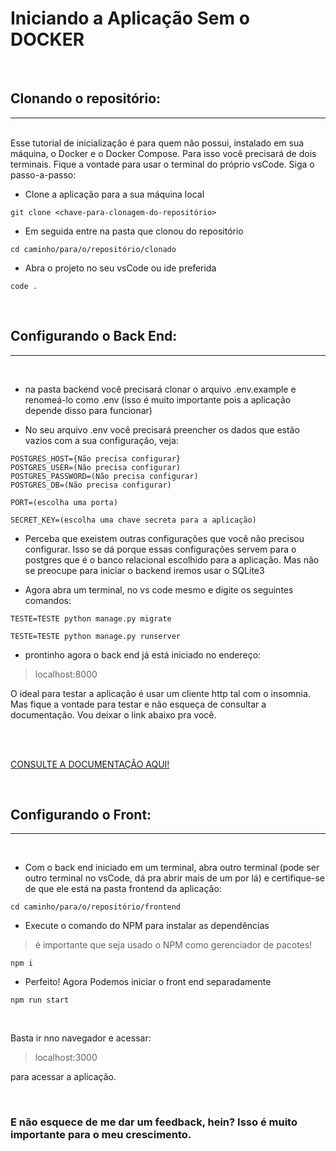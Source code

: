 # Iniciando a Aplicação Sem o DOCKER

<br>

## Clonando o repositório:
---
<br>
Esse tutorial de inicialização é para quem não possui, instalado em sua máquina, o Docker e o Docker Compose. Para isso você precisará de dois terminais. Fique a vontade para usar o terminal do próprio vsCode. Siga o passo-a-passo:

- Clone a aplicação para a sua máquina local

```shell
git clone <chave-para-clonagem-do-repositório>
```

- Em seguida entre na pasta que clonou do repositório

```shell
cd caminho/para/o/repositório/clonado
```

- Abra o projeto no seu vsCode ou ide preferida
```shell
code .
```
<br>

## Configurando o Back End:
---
<br>

- na pasta backend você precisará clonar o arquivo .env.example e renomeá-lo como .env (isso é muito importante pois a aplicação depende disso para funcionar)

- No seu arquivo .env você precisará preencher os dados que estão vazios com a sua configuração, veja:

```.env
POSTGRES_HOST={Não precisa configurar}
POSTGRES_USER=(Não precisa configurar)
POSTGRES_PASSWORD=(Não precisa configurar)
POSTGRES_DB=(Não precisa configurar)

PORT=(escolha uma porta)

SECRET_KEY=(escolha uma chave secreta para a aplicação)
```

- Perceba que exeistem outras configurações que você não precisou configurar. Isso se dá porque essas configurações servem para o postgres que é o banco relacional escolhido para a aplicação. Mas não se preocupe para iniciar o backend iremos usar o SQLite3

- Agora abra um terminal, no vs code mesmo e digite os seguintes comandos:

```shell
TESTE=TESTE python manage.py migrate
```

```shell
TESTE=TESTE python manage.py runserver
```

- prontinho agora o back end já está iniciado no endereço:

> localhost:8000

O ideal para testar a aplicação é usar um cliente http tal com o insomnia. Mas fique a vontade para testar e não esqueça de consultar a documentação. Vou deixar o link abaixo pra você.

<br>
<br>

<a href="https://thdev-matheus.github.io/fullstack-file-request-react-django/" target="_blank">CONSULTE A DOCUMENTAÇÃO AQUI!</a>

<br>

## Configurando o Front:
---
<br>

- Com o back end iniciado em um terminal, abra outro terminal (pode ser outro terminal no vsCode, dá pra abrir mais de um por lá) e certifique-se de que ele está na pasta frontend da aplicação:

```shell
cd caminho/para/o/repositório/frontend
```

- Execute o comando do NPM para instalar as dependências

> é importante que seja usado o NPM como gerenciador de pacotes!

```shell
npm i
```

- Perfeito! Agora Podemos iniciar o front end separadamente


```shell
npm run start
```
<br>

Basta ir nno navegador e acessar:

> localhost:3000

para acessar a aplicação.

<br>

### E não esquece de me dar um feedback, hein? Isso é muito importante para o meu crescimento.

